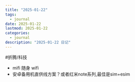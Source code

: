 ```yaml
---
title: "2025-01-22"
tags:
  - journal
date: 2025-01-22
lastmod: 2025-01-22
categories:
  - journal
description: "2025-01-22 日记"
---
```


#折腾/科技

- mifi 随身 wifi
- 安卓备用机直供线方案？或者红米note系列,最佳是sim+esim